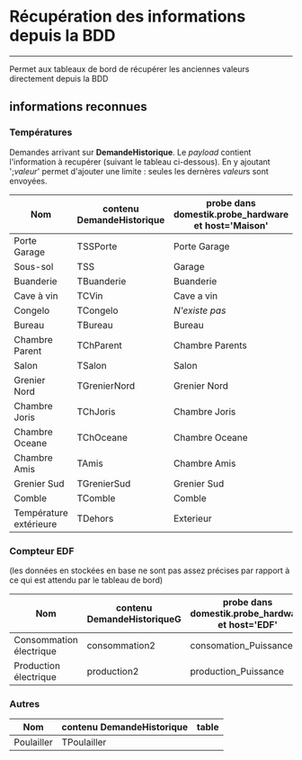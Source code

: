 # Récupération des informations depuis la BDD
----

Permet aux tableaux de bord de récupérer les anciennes valeurs directement depuis la BDD

## informations reconnues

### Températures

Demandes arrivant sur **DemandeHistorique**.
Le *payload* contient l'information à recupérer (suivant le tableau ci-dessous). En y ajoutant ';*valeur*' permet d'ajouter une limite : seules les dernères *valeur*s sont envoyées.

Nom | contenu DemandeHistorique | probe dans domestik.probe_hardware et host='Maison'
----|---------------------------|--------------
Porte Garage | TSSPorte | Porte Garage
Sous-sol | TSS | Garage
Buanderie | TBuanderie | Buanderie
Cave à vin | TCVin | Cave a vin
Congelo | TCongelo | *N'existe pas*
Bureau | TBureau | Bureau
Chambre Parent | TChParent | Chambre Parents
Salon | TSalon | Salon
Grenier Nord | TGrenierNord | Grenier Nord
Chambre Joris | TChJoris | Chambre Joris
Chambre Oceane | TChOceane | Chambre Oceane
Chambre Amis | TAmis | Chambre Amis
Grenier Sud | TGrenierSud | Grenier Sud
Comble | TComble | Comble
Température extérieure | TDehors | Exterieur

### Compteur EDF

(les données en stockées en base ne sont pas assez précises par rapport à ce qui est attendu par le tableau de bord)

Nom | contenu DemandeHistoriqueG | probe dans domestik.probe_hardware et host='EDF'
----|---------------------------|--------
Consommation électrique | consommation2 | consomation_Puissance
Production électrique | production2 | production_Puissance

### Autres

Nom | contenu DemandeHistorique | table
----|---------------------------|--------
Poulailler | TPoulailler |



